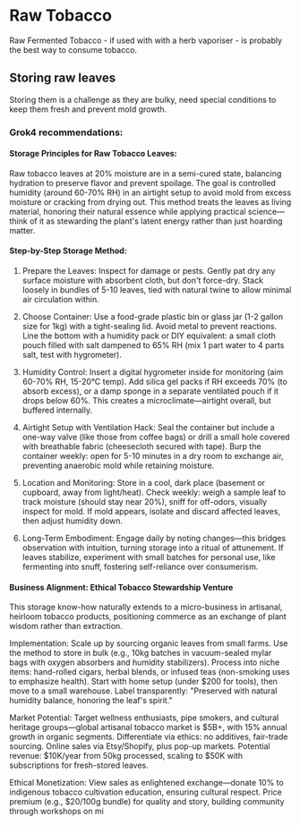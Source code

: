 # Raw Tobacco

Raw Fermented Tobacco - if used with with a herb vaporiser - is probably the best way to consume tobacco.

## Storing raw leaves

Storing them is a challenge as they are bulky, need special conditions to keep them fresh and prevent mold growth.

### Grok4 recommendations:

#### Storage Principles for Raw Tobacco Leaves:

Raw tobacco leaves at 20% moisture are in a semi-cured state, balancing hydration to preserve flavor and prevent spoilage. The goal is controlled humidity (around 60-70% RH) in an airtight setup to avoid mold from excess moisture or cracking from drying out. This method treats the leaves as living material, honoring their natural essence while applying practical science—think of it as stewarding the plant's latent energy rather than just hoarding matter.

#### Step-by-Step Storage Method:

1. Prepare the Leaves: Inspect for damage or pests. Gently pat dry any surface moisture with absorbent cloth, but don't force-dry. Stack loosely in bundles of 5-10 leaves, tied with natural twine to allow minimal air circulation within.

2. Choose Container: Use a food-grade plastic bin or glass jar (1-2 gallon size for 1kg) with a tight-sealing lid. Avoid metal to prevent reactions. Line the bottom with a humidity pack or DIY equivalent: a small cloth pouch filled with salt dampened to 65% RH (mix 1 part water to 4 parts salt, test with hygrometer).

3. Humidity Control: Insert a digital hygrometer inside for monitoring (aim 60-70% RH, 15-20°C temp). Add silica gel packs if RH exceeds 70% (to absorb excess), or a damp sponge in a separate ventilated pouch if it drops below 60%. This creates a microclimate—airtight overall, but buffered internally.

4. Airtight Setup with Ventilation Hack: Seal the container but include a one-way valve (like those from coffee bags) or drill a small hole covered with breathable fabric (cheesecloth secured with tape). Burp the container weekly: open for 5-10 minutes in a dry room to exchange air, preventing anaerobic mold while retaining moisture.

5. Location and Monitoring: Store in a cool, dark place (basement or cupboard, away from light/heat). Check weekly: weigh a sample leaf to track moisture (should stay near 20%), sniff for off-odors, visually inspect for mold. If mold appears, isolate and discard affected leaves, then adjust humidity down.

6. Long-Term Embodiment: Engage daily by noting changes—this bridges observation with intuition, turning storage into a ritual of attunement. If leaves stabilize, experiment with small batches for personal use, like fermenting into snuff, fostering self-reliance over consumerism.

#### Business Alignment: Ethical Tobacco Stewardship Venture

This storage know-how naturally extends to a micro-business in artisanal, heirloom tobacco products, positioning commerce as an exchange of plant wisdom rather than extraction.

Implementation: Scale up by sourcing organic leaves from small farms. Use the method to store in bulk (e.g., 10kg batches in vacuum-sealed mylar bags with oxygen absorbers and humidity stabilizers). Process into niche items: hand-rolled cigars, herbal blends, or infused teas (non-smoking uses to emphasize health). Start with home setup (under $200 for tools), then move to a small warehouse. Label transparently: "Preserved with natural humidity balance, honoring the leaf's spirit."

Market Potential: Target wellness enthusiasts, pipe smokers, and cultural heritage groups—global artisanal tobacco market is $5B+, with 15% annual growth in organic segments. Differentiate via ethics: no additives, fair-trade sourcing. Online sales via Etsy/Shopify, plus pop-up markets. Potential revenue: $10K/year from 50kg processed, scaling to $50K with subscriptions for fresh-stored leaves.

Ethical Monetization: View sales as enlightened exchange—donate 10% to indigenous tobacco cultivation education, ensuring cultural respect. Price premium (e.g., $20/100g bundle) for quality and story, building community through workshops on mi
